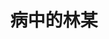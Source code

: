 ---
layout: photo_set
title: "病中的林某"
permalink: /linyi/
description: "病中。时间中。失忆中。"

photos:
    set: 林易
    size: 3
---